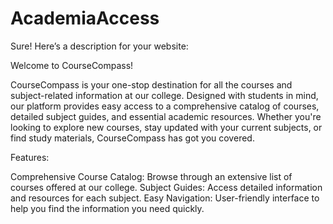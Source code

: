 # AcademiaAccess

Sure! Here’s a description for your website:

Welcome to CourseCompass!

CourseCompass is your one-stop destination for all the courses and subject-related information at our college. Designed with students in mind, our platform provides easy access to a comprehensive catalog of courses, detailed subject guides, and essential academic resources. Whether you're looking to explore new courses, stay updated with your current subjects, or find study materials, CourseCompass has got you covered.

Features:

Comprehensive Course Catalog: Browse through an extensive list of courses offered at our college.
Subject Guides: Access detailed information and resources for each subject.
Easy Navigation: User-friendly interface to help you find the information you need quickly.
